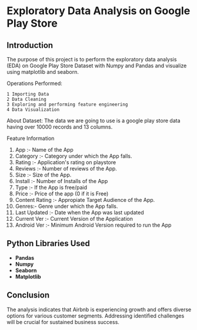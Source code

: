 # Exploratory Data Analysis on Google Play Store 

## Introduction

The purpose of this project is to perform the exploratory data analysis (EDA) on Google Play Store Dataset with Numpy and Pandas and visualize using matplotlib and seaborn.


Operations Performed:

    1 Importing Data
    2 Data Cleaning
    3 Exploring and performing feature engineering
    4 Data Visualization

About Dataset:
The data we are going to use is a google play store data having over 10000 records and 13 columns.

Feature Information
1. App :- Name of the App
2. Category :- Category under which the App falls.
3. Rating :- Application's rating on playstore
4. Reviews :- Number of reviews of the App.
5. Size :- Size of the App.
6. Install :- Number of Installs of the App
7. Type :- If the App is free/paid
8. Price :- Price of the app (0 if it is Free)
9. Content Rating :- Appropiate Target Audience of the App.
10. Genres:- Genre under which the App falls.
11. Last Updated :- Date when the App was last updated
12. Current Ver :- Current Version of the Application
13. Android Ver :- Minimum Android Version required to run the App



 ## Python Libraries Used
- **Pandas**
- **Numpy**
- **Seaborn**
- **Matplotlib**

## Conclusion
The analysis indicates that Airbnb is experiencing growth and offers diverse options for various customer segments. Addressing identified challenges will be crucial for sustained business success.


